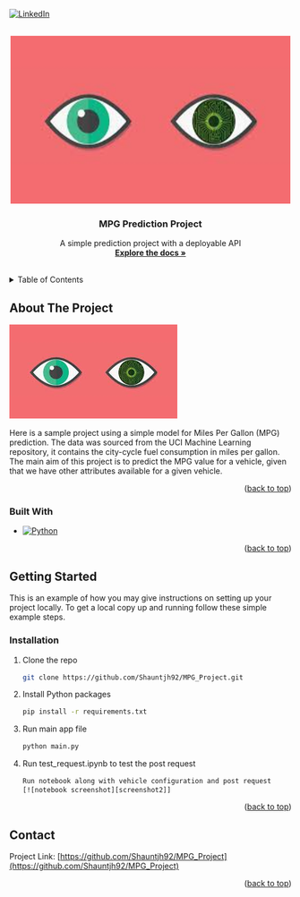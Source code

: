 <!-- Improved compatibility of back to top link: See: https://github.com/othneildrew/Best-README-Template/pull/73 -->
<a name="readme-top"></a>
<!--
*** Thanks for checking out the Best-README-Template. If you have a suggestion
*** that would make this better, please fork the repo and create a pull request
*** or simply open an issue with the tag "enhancement".
*** Don't forget to give the project a star!
*** Thanks again! Now go create something AMAZING! :D
-->



<!-- PROJECT SHIELDS -->
<!--
*** I'm using markdown "reference style" links for readability.
*** Reference links are enclosed in brackets [ ] instead of parentheses ( ).
*** See the bottom of this document for the declaration of the reference variables
*** for contributors-url, forks-url, etc. This is an optional, concise syntax you may use.
*** https://www.markdownguide.org/basic-syntax/#reference-style-links
-->
[![LinkedIn][linkedin-shield]][linkedin-url]



<!-- PROJECT LOGO -->
<br />
<div align="center">
  <a href="https://github.com/Shauntjh92/MPG_Project">
    <img src="images/image1.jpeg" alt="Logo" width="500" height="300">
  </a>

<h3 align="center">MPG Prediction Project</h3>

  <p align="center">
    A simple prediction project with a deployable API
    <br />
    <a href="https://github.com/Shauntjh92/MPG_Project"><strong>Explore the docs »</strong></a>
    <br />
    <br />
  </p>
</div>



<!-- TABLE OF CONTENTS -->
<details>
  <summary>Table of Contents</summary>
  <ol>
    <li>
      <a href="#about-the-project">About The Project</a>
      <ul>
        <li><a href="#built-with">Built With</a></li>
      </ul>
    </li>
    <li>
      <a href="#getting-started">Getting Started</a>
      <ul>
        <li><a href="#installation">Installation</a></li>
      </ul>
    </li>
    <li><a href="#contact">Contact</a></li>
    
  </ol>
</details>



<!-- ABOUT THE PROJECT -->
## About The Project

[![Product Name Screen Shot][product-screenshot]](https://archive.ics.uci.edu/dataset/9/auto+mpg)

Here is a sample project using a simple model for Miles Per Gallon (MPG) prediction. The data was sourced from the UCI Machine Learning repository, it contains the city-cycle fuel consumption in miles per gallon. The main aim of this project is to predict the MPG value for a vehicle, given that we have other attributes available for a given vehicle. 

<p align="right">(<a href="#readme-top">back to top</a>)</p>



### Built With

* [![Python][python.org]][python-url]

<p align="right">(<a href="#readme-top">back to top</a>)</p>



<!-- GETTING STARTED -->
## Getting Started

This is an example of how you may give instructions on setting up your project locally.
To get a local copy up and running follow these simple example steps.

### Installation

1. Clone the repo
   ```sh
   git clone https://github.com/Shauntjh92/MPG_Project.git
   ```
2. Install Python packages
   ```sh
   pip install -r requirements.txt
   ```
3. Run main app file
   ```sh
   python main.py
   ```
4. Run test_request.ipynb to test the post request
   ```ipynb
   Run notebook along with vehicle configuration and post request 
   [![notebook screenshot][screenshot2]]
   ```

<p align="right">(<a href="#readme-top">back to top</a>)</p>


<!-- CONTACT -->
## Contact

Project Link: [https://github.com/Shauntjh92/MPG_Project](https://github.com/Shauntjh92/MPG_Project)

<p align="right">(<a href="#readme-top">back to top</a>)</p>

<!-- MARKDOWN LINKS & IMAGES -->
<!-- https://www.markdownguide.org/basic-syntax/#reference-style-links -->
[contributors-shield]: https://img.shields.io/github/contributors/Shauntjh92/MPG_Project.svg?style=for-the-badge
[contributors-url]: https://github.com/Shauntjh92/MPG_Project/graphs/contributors
[forks-shield]: https://img.shields.io/github/forks/Shauntjh92/MPG_Project.svg?style=for-the-badge
[forks-url]: https://github.com/Shauntjh92/MPG_Project/network/members
[stars-shield]: https://img.shields.io/github/stars/Shauntjh92/MPG_Project.svg?style=for-the-badge
[stars-url]: https://github.com/Shauntjh92/MPG_Project/stargazers
[issues-shield]: https://img.shields.io/github/issues/Shauntjh92/MPG_Project.svg?style=for-the-badge
[issues-url]: https://github.com/Shauntjh92/MPG_Project/issues
[license-shield]: https://img.shields.io/github/license/Shauntjh92/MPG_Project.svg?style=for-the-badge
[license-url]: https://github.com/Shauntjh92/MPG_Project/blob/master/LICENSE.txt
[linkedin-shield]: https://img.shields.io/badge/-LinkedIn-black.svg?style=for-the-badge&logo=linkedin&colorB=555
[linkedin-url]: https://linkedin.com/in/shaun-toh-b22b1335
[product-screenshot]: images/image1.jpeg
[python-url]: https://www.python.org/
[python.org]: https://img.shields.io/badge/python.org-000000?style=for-the-badge&logo=python&logoColor=white
[product-screenshot]: images/screenshot.png
[screenshot2]:images/screenshot2.png

